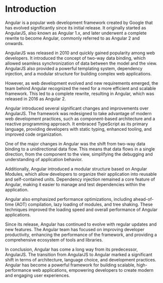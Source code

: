 # Introduction

Angular is a popular web development framework created by Google that has evolved significantly since its initial release. It originally started as AngularJS, also known as Angular 1.x, and later underwent a complete rewrite to become Angular, commonly referred to as Angular 2 and onwards.

AngularJS was released in 2010 and quickly gained popularity among web developers. It introduced the concept of two-way data binding, which allowed seamless synchronization of data between the model and the view. AngularJS also provided a powerful templating system, dependency injection, and a modular structure for building complex web applications.

However, as web development evolved and new requirements emerged, the team behind Angular recognized the need for a more efficient and scalable framework. This led to a complete rewrite, resulting in Angular, which was released in 2016 as Angular 2.

Angular introduced several significant changes and improvements over AngularJS. The framework was redesigned to take advantage of modern web development practices, such as component-based architecture and a reactive programming approach. It embraced TypeScript as its primary language, providing developers with static typing, enhanced tooling, and improved code organization.

One of the major changes in Angular was the shift from two-way data binding to a unidirectional data flow. This means that data flows in a single direction, from the component to the view, simplifying the debugging and understanding of application behavior.

Additionally, Angular introduced a modular structure based on Angular Modules, which allow developers to organize their application into reusable and self-contained units. Dependency injection remained a core feature of Angular, making it easier to manage and test dependencies within the application.

Angular also emphasized performance optimizations, including ahead-of-time (AOT) compilation, lazy loading of modules, and tree shaking. These techniques improved the loading speed and overall performance of Angular applications.

Since its release, Angular has continued to evolve with regular updates and new features. The Angular team has focused on improving developer productivity, enhancing the performance of the framework, and providing a comprehensive ecosystem of tools and libraries.

In conclusion, Angular has come a long way from its predecessor, AngularJS. The transition from AngularJS to Angular marked a significant shift in terms of architecture, language choice, and development practices. Angular has become a powerful framework for building scalable, high-performance web applications, empowering developers to create modern and engaging user experiences.

